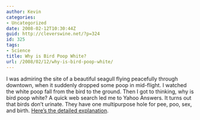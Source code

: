 ```yaml
---
author: Kevin
categories:
- Uncategorized
date: 2008-02-12T10:30:44Z
guid: http://cleverswine.net/?p=324
id: 325
tags:
- Science
title: Why is Bird Poop White?
url: /2008/02/12/why-is-bird-poop-white/
---
```


I was admiring the site of a beautiful seagull flying peacefully through downtown, when it suddenly dropped some poop in mid-flight. I watched the white poop fall from the bird to the ground. Then I got to thinking, why is bird poop white? A quick web search led me to Yahoo Answers. It turns out that birds don&#8217;t urinate. They have one multipurpose hole for pee, poo, sex, and birth. [Here&#8217;s the detailed explanation](http://answers.yahoo.com/question/index?qid=20060920115205AAVYkHq).